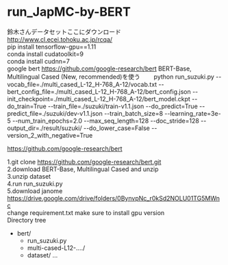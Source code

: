 # run_JapMC-by-BERT
鈴木さんデータセットここにダウンロード  
http://www.cl.ecei.tohoku.ac.jp/rcqa/  
pip install tensorflow-gpu==1.11  
conda install cudatoolkit=9  
conda install cudnn=7  
google bert https://github.com/google-research/bert  BERT-Base, Multilingual Cased (New, recommended)を使う　　
python run_suzuki.py --vocab_file=./multi_cased_L-12_H-768_A-12/vocab.txt --bert_config_file=./multi_cased_L-12_H-768_A-12/bert_config.json --init_checkpoint=./multi_cased_L-12_H-768_A-12/bert_model.ckpt --do_train=True --train_file=./suzuki/train-v1.1.json --do_predict=True --predict_file=./suzuki/dev-v1.1.json --train_batch_size=8 --learning_rate=3e-5 --num_train_epochs=2.0 --max_seq_length=128 --doc_stride=128 --output_dir=./result/suzuki/ --do_lower_case=False --version_2_with_negative=True


https://github.com/google-research/bert  

1.git clone https://github.com/google-research/bert.git  
2.download BERT-Base, Multilingual Cased and unzip  
3.unzip dataset  
4.run run_suzuki.py  
5.download janome https://drive.google.com/drive/folders/0BynvpNc_r0kSd2NOLU01TG5MWnc  
change requirement.txt make sure to install gpu version  
Directory tree  
- bert/
    - run_suzuki.py
    - multi-cased-L12-..../
    - dataset/
    ...
